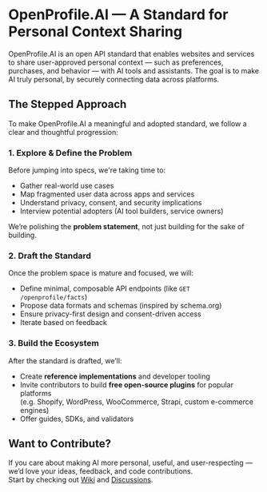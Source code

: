 # OpenProfile.AI — A Standard for Personal Context Sharing

OpenProfile.AI is an open API standard that enables websites and services to share user-approved personal context — such as preferences, purchases, and behavior — with AI tools and assistants. The goal is to make AI truly personal, by securely connecting data across platforms.

## The Stepped Approach

To make OpenProfile.AI a meaningful and adopted standard, we follow a clear and thoughtful progression:

### 1. Explore & Define the Problem

Before jumping into specs, we're taking time to:

- Gather real-world use cases  
- Map fragmented user data across apps and services  
- Understand privacy, consent, and security implications  
- Interview potential adopters (AI tool builders, service owners)

We’re polishing the **problem statement**, not just building for the sake of building.

### 2. Draft the Standard

Once the problem space is mature and focused, we will:

- Define minimal, composable API endpoints (like `GET /openprofile/facts`)  
- Propose data formats and schemas (inspired by schema.org)  
- Ensure privacy-first design and consent-driven access  
- Iterate based on feedback

### 3. Build the Ecosystem

After the standard is drafted, we’ll:

- Create **reference implementations** and developer tooling  
- Invite contributors to build **free open-source plugins** for popular platforms  
  (e.g. Shopify, WordPress, WooCommerce, Strapi, custom e-commerce engines)  
- Offer guides, SDKs, and validators

## Want to Contribute?

If you care about making AI more personal, useful, and user-respecting — we’d love your ideas, feedback, and code contributions.  
Start by checking out [Wiki](https://github.com/modanets/openprofile.ai/wiki) and [Discussions](https://github.com/modanets/openprofile.ai/discussions).

